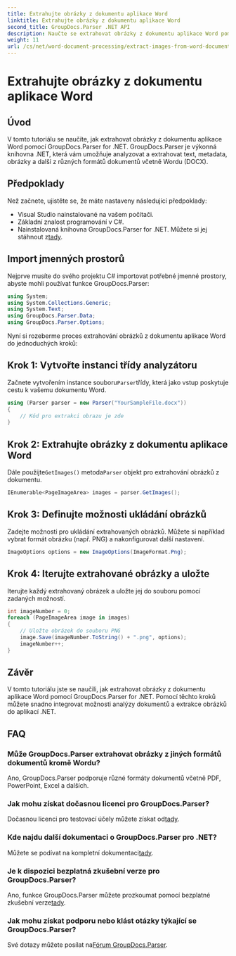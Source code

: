 ```yaml
---
title: Extrahujte obrázky z dokumentu aplikace Word
linktitle: Extrahujte obrázky z dokumentu aplikace Word
second_title: GroupDocs.Parser .NET API
description: Naučte se extrahovat obrázky z dokumentu aplikace Word pomocí GroupDocs.Parser for .NET. Tento tutoriál poskytuje podrobné pokyny pro integraci obrazu do vašeho .NET.
weight: 11
url: /cs/net/word-document-processing/extract-images-from-word-document/
---
```


# Extrahujte obrázky z dokumentu aplikace Word

## Úvod
V tomto tutoriálu se naučíte, jak extrahovat obrázky z dokumentu aplikace Word pomocí GroupDocs.Parser for .NET. GroupDocs.Parser je výkonná knihovna .NET, která vám umožňuje analyzovat a extrahovat text, metadata, obrázky a další z různých formátů dokumentů včetně Wordu (DOCX).
## Předpoklady
Než začnete, ujistěte se, že máte nastaveny následující předpoklady:
- Visual Studio nainstalované na vašem počítači.
- Základní znalost programování v C#.
- Nainstalovaná knihovna GroupDocs.Parser for .NET. Můžete si jej stáhnout z[tady](https://releases.groupdocs.com/parser/net/).
## Import jmenných prostorů
Nejprve musíte do svého projektu C# importovat potřebné jmenné prostory, abyste mohli používat funkce GroupDocs.Parser:
```csharp
using System;
using System.Collections.Generic;
using System.Text;
using GroupDocs.Parser.Data;
using GroupDocs.Parser.Options;
```
Nyní si rozeberme proces extrahování obrázků z dokumentu aplikace Word do jednoduchých kroků:
## Krok 1: Vytvořte instanci třídy analyzátoru
 Začnete vytvořením instance souboru`Parser`třídy, která jako vstup poskytuje cestu k vašemu dokumentu Word.
```csharp
using (Parser parser = new Parser("YourSampleFile.docx"))
{
    // Kód pro extrakci obrazu je zde
}
```
## Krok 2: Extrahujte obrázky z dokumentu aplikace Word
 Dále použijte`GetImages()` metoda`Parser` objekt pro extrahování obrázků z dokumentu.
```csharp
IEnumerable<PageImageArea> images = parser.GetImages();
```
## Krok 3: Definujte možnosti ukládání obrázků
Zadejte možnosti pro ukládání extrahovaných obrázků. Můžete si například vybrat formát obrázku (např. PNG) a nakonfigurovat další nastavení.
```csharp
ImageOptions options = new ImageOptions(ImageFormat.Png);
```
## Krok 4: Iterujte extrahované obrázky a uložte
Iterujte každý extrahovaný obrázek a uložte jej do souboru pomocí zadaných možností.
```csharp
int imageNumber = 0;
foreach (PageImageArea image in images)
{
    // Uložte obrázek do souboru PNG
    image.Save(imageNumber.ToString() + ".png", options);
    imageNumber++;
}
```
## Závěr
V tomto tutoriálu jste se naučili, jak extrahovat obrázky z dokumentu aplikace Word pomocí GroupDocs.Parser for .NET. Pomocí těchto kroků můžete snadno integrovat možnosti analýzy dokumentů a extrakce obrázků do aplikací .NET.

## FAQ
### Může GroupDocs.Parser extrahovat obrázky z jiných formátů dokumentů kromě Wordu?
Ano, GroupDocs.Parser podporuje různé formáty dokumentů včetně PDF, PowerPoint, Excel a dalších.
### Jak mohu získat dočasnou licenci pro GroupDocs.Parser?
 Dočasnou licenci pro testovací účely můžete získat od[tady](https://purchase.groupdocs.com/temporary-license/).
### Kde najdu další dokumentaci o GroupDocs.Parser pro .NET?
 Můžete se podívat na kompletní dokumentaci[tady](https://tutorials.groupdocs.com/parser/net/).
### Je k dispozici bezplatná zkušební verze pro GroupDocs.Parser?
 Ano, funkce GroupDocs.Parser můžete prozkoumat pomocí bezplatné zkušební verze[tady](https://releases.groupdocs.com/).
### Jak mohu získat podporu nebo klást otázky týkající se GroupDocs.Parser?
 Své dotazy můžete posílat na[Fórum GroupDocs.Parser](https://forum.groupdocs.com/c/parser/17).